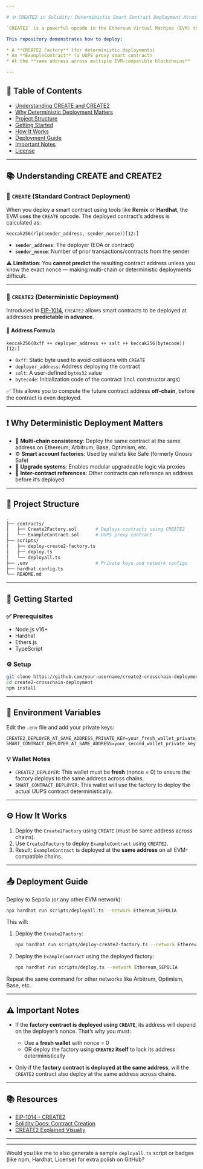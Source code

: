 ```yaml
---

# ⚙️ CREATE2 in Solidity: Deterministic Smart Contract Deployment Across All EVM-Compatible Blockchains

`CREATE2` is a powerful opcode in the Ethereum Virtual Machine (EVM) that enables smart contracts to be deployed at **predictable, deterministic addresses** — a critical feature for cross-chain deployments, counterfactual wallets, and modular smart contract systems.

This repository demonstrates how to deploy:

* A **CREATE2 Factory** (for deterministic deployments)
* An **ExampleContract** (a UUPS proxy smart contract)
* At the **same address across multiple EVM-compatible blockchains**

---
```


## 📌 Table of Contents

* [Understanding CREATE and CREATE2](#understanding-create-and-create2)
* [Why Deterministic Deployment Matters](#why-deterministic-deployment-matters)
* [Project Structure](#project-structure)
* [Getting Started](#getting-started)
* [How It Works](#how-it-works)
* [Deployment Guide](#deployment-guide)
* [Important Notes](#important-notes)
* [License](#license)

---

## 📚 Understanding CREATE and CREATE2

### 🔨 `CREATE` (Standard Contract Deployment)

When you deploy a smart contract using tools like **Remix** or **Hardhat**, the EVM uses the `CREATE` opcode. The deployed contract's address is calculated as:

```solidity
keccak256(rlp(sender_address, sender_nonce))[12:]
```

* **`sender_address`**: The deployer (EOA or contract)
* **`sender_nonce`**: Number of prior transactions/contracts from the sender

⚠️ **Limitation**: You **cannot predict** the resulting contract address unless you know the exact nonce — making multi-chain or deterministic deployments difficult.

---

### 🚀 `CREATE2` (Deterministic Deployment)

Introduced in [EIP-1014](https://eips.ethereum.org/EIPS/eip-1014), `CREATE2` allows smart contracts to be deployed at addresses **predictable in advance**.

#### 📐 Address Formula

```solidity
keccak256(0xff ++ deployer_address ++ salt ++ keccak256(bytecode))[12:]
```

* `0xff`: Static byte used to avoid collisions with `CREATE`
* `deployer_address`: Address deploying the contract
* `salt`: A user-defined `bytes32` value
* `bytecode`: Initialization code of the contract (incl. constructor args)

✅ This allows you to compute the future contract address **off-chain**, before the contract is even deployed.

---

## ❗ Why Deterministic Deployment Matters

* 🚀 **Multi-chain consistency**: Deploy the same contract at the same address on Ethereum, Arbitrum, Base, Optimism, etc.
* ⚙️ **Smart account factories**: Used by wallets like Safe (formerly Gnosis Safe)
* 🔁 **Upgrade systems**: Enables modular upgradeable logic via proxies
* 🤝 **Inter-contract references**: Other contracts can reference an address before it’s deployed

---

## 📁 Project Structure

```bash
.
├── contracts/
│   ├── Create2Factory.sol       # Deploys contracts using CREATE2
│   └── ExampleContract.sol      # UUPS proxy contract
├── scripts/
│   ├── deploy-create2-factory.ts
│   ├── deploy.ts
│   └── deployall.ts
├── .env                         # Private keys and network configs
├── hardhat.config.ts
└── README.md
```

---

## 🚀 Getting Started

### ✅ Prerequisites

* Node.js v16+
* Hardhat
* Ethers.js
* TypeScript

### ⚙️ Setup

```bash
git clone https://github.com/your-username/create2-crosschain-deployment.git
cd create2-crosschain-deployment
npm install
```

---

## 🔐 Environment Variables

Edit the `.env` file and add your private keys:

```env
CREATE2_DEPLOYER_AT_SAME_ADDRESS_PRIVATE_KEY=your_fresh_wallet_private_key
SMART_CONTRACT_DEPLOYER_AT_SAME_ADDRESS=your_second_wallet_private_key
```

### 💡 Wallet Notes

* `CREATE2_DEPLOYER`: This wallet must be **fresh** (nonce = 0) to ensure the factory deploys to the same address across chains.
* `SMART_CONTRACT_DEPLOYER`: This wallet will use the factory to deploy the actual UUPS contract deterministically.

---

## ⚙️ How It Works

1. Deploy the `Create2Factory` using `CREATE` (must be same address across chains).
2. Use `Create2Factory` to deploy `ExampleContract` using `CREATE2`.
3. Result: `ExampleContract` is deployed at the **same address** on all EVM-compatible chains.

---

## 📤 Deployment Guide

Deploy to Sepolia (or any other EVM network):

```bash
npx hardhat run scripts/deployall.ts --network Ethereum_SEPOLIA
```

This will:

1. Deploy the `Create2Factory`:

   ```bash
   npx hardhat run scripts/deploy-create2-factory.ts --network Ethereum_SEPOLIA
   ```
2. Deploy the `ExampleContract` using the deployed factory:

   ```bash
   npx hardhat run scripts/deploy.ts --network Ethereum_SEPOLIA
   ```

Repeat the same command for other networks like Arbitrum, Optimism, Base, etc.

---

## ⚠️ Important Notes

* If the **factory contract is deployed using `CREATE`**, its address will depend on the deployer’s nonce. That’s why you must:

  * Use a **fresh wallet** with nonce = 0
  * OR deploy the factory using **`CREATE2` itself** to lock its address deterministically
* Only if the **factory contract is deployed at the same address**, will the `CREATE2` contract also deploy at the same address across chains.

---

## 📚 Resources

* [EIP-1014 - CREATE2](https://eips.ethereum.org/EIPS/eip-1014)
* [Solidity Docs: Contract Creation](https://docs.soliditylang.org/)
* [CREATE2 Explained Visually](https://mirror.xyz/kendricktan.eth/GwPmsB3y9QJDaD9KqKCNQ0Xc8GJ3OdCUfTkN-6CGnfk)

---

---

Would you like me to also generate a sample `deployall.ts` script or badges (like npm, Hardhat, License) for extra polish on GitHub?
